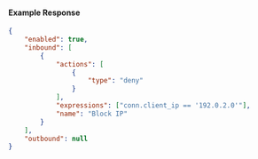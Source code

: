 <!-- Code generated for API Clients. DO NOT EDIT. -->

#### Example Response

```json
{
	"enabled": true,
	"inbound": [
		{
			"actions": [
				{
					"type": "deny"
				}
			],
			"expressions": ["conn.client_ip == '192.0.2.0'"],
			"name": "Block IP"
		}
	],
	"outbound": null
}
```

